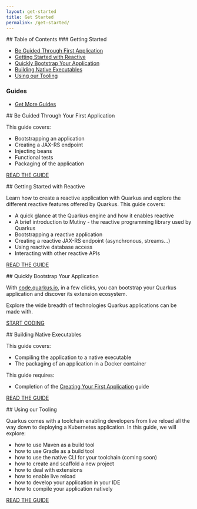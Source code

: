 ```yaml
---
layout: get-started
title: Get Started
permalink: /get-started/
---
```


<div class="grid__item width-4-12 hide-mobile toc" markdown="1">
## Table of Contents
### Getting Started

 - [Be Guided Through First Application]({{site.baseurl}}/guides/getting-started)
 - [Getting Started with Reactive]({{site.baseurl}}/guides/getting-started-reactive)
 - [Quickly Bootstrap Your Application](https://code.quarkus.io)
 - [Building Native Executables]({{site.baseurl}}/guides/building-native-image)
 - [Using our Tooling]({{site.baseurl}}/guides/tooling)

### Guides

 - [Get More Guides]({{site.baseurl}}/guides)

</div>
<div class="grid__item width-8-12 width-12-12-m gs-content">
<div class="guide-item" markdown="1">
## Be Guided Through Your First Application

This guide covers:
- Bootstrapping an application
- Creating a JAX-RS endpoint
- Injecting beans
- Functional tests
- Packaging of the application

<a href="{{site.baseurl}}/guides/getting-started" class="button-cta secondary">READ THE GUIDE</a>
</div>

<div class="guide-item" markdown="1">
## Getting Started with Reactive

Learn how to create a reactive application with Quarkus and explore the different reactive features offered by Quarkus.
This guide covers:

* A quick glance at the Quarkus engine and how it enables reactive
* A brief introduction to Mutiny - the reactive programming library used by Quarkus
* Bootstrapping a reactive application
* Creating a reactive JAX-RS endpoint (asynchronous, streams...)
* Using reactive database access
* Interacting with other reactive APIs

<a href="{{site.baseurl}}/guides/getting-started-reactive" class="button-cta secondary">READ THE GUIDE</a>
</div>

<div class="guide-item" markdown="1">
## Quickly Bootstrap Your Application

With <a href="https://code.quarkus.io">code.quarkus.io</a>, in a few clicks, you can bootstrap your Quarkus application and discover its extension ecosystem.

Explore the wide breadth of technologies Quarkus applications can be made with.

<a href="https://code.quarkus.io" class="button-cta secondary">START CODING</a>
</div>

<div class="guide-item" markdown="1">
## Building Native Executables

This guide covers:
- Compiling the application to a native executable
- The packaging of an application in a Docker container

This guide requires:
- Completion of the [Creating Your First Application]({{site.baseurl}}/guides/getting-started) guide

<a href="{{site.baseurl}}/guides/building-native-image" class="button-cta secondary">READ THE GUIDE</a>
</div>

<div class="guide-item" markdown="1">
## Using our Tooling

Quarkus comes with a toolchain enabling developers from live reload all the way down to deploying a Kubernetes application.
In this guide, we will explore:

* how to use Maven as a build tool
* how to use Gradle as a build tool
* how to use the native CLI for your toolchain (coming soon)
* how to create and scaffold a new project
* how to deal with extensions
* how to enable live reload
* how to develop your application in your IDE
* how to compile your application natively

<a href="{{site.baseurl}}/guides/tooling" class="button-cta secondary">READ THE GUIDE</a>
</div>

</div>
